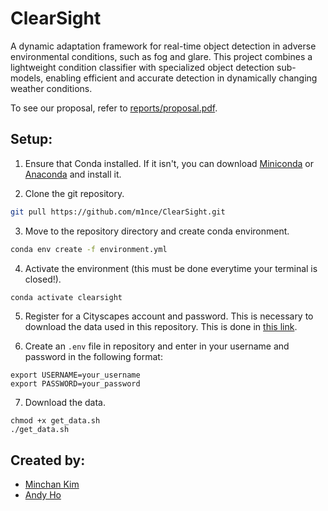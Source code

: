 # ClearSight
 
A dynamic adaptation framework for real-time object detection in adverse environmental conditions, such as fog and glare. This project combines a lightweight condition classifier with specialized object detection sub-models, enabling efficient and accurate detection in dynamically changing weather conditions.

To see our proposal, refer to [reports/proposal.pdf](https://github.com/m1nce/ClearSight/blob/main/reports/proposal.pdf).

<!-- SETUP -->
## Setup:
1. Ensure that Conda installed. If it isn't, you can download [Miniconda](https://docs.anaconda.com/miniconda/)
   or [Anaconda](https://docs.anaconda.com/anaconda/install/) and install it.

2. Clone the git repository.
```sh
git pull https://github.com/m1nce/ClearSight.git
```

3. Move to the repository directory and create conda environment.
```sh
conda env create -f environment.yml
```

4. Activate the environment (this must be done everytime your terminal is closed!).
```sh
conda activate clearsight
```

5. Register for a Cityscapes account and password. This is necessary to download the data 
   used in this repository. This is done in [this link](https://www.cityscapes-dataset.com/register/).

6. Create an `.env` file in repository and enter in your username and password in the following format:
```
export USERNAME=your_username
export PASSWORD=your_password
```

7. Download the data.
```
chmod +x get_data.sh
./get_data.sh
```

<!-- CONTRIBUTORS -->
## Created by:
* [Minchan Kim](https://github.com/m1nce)
* [Andy Ho](https://github.com/handy0102)